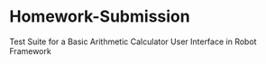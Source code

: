 # Homework-Submission
Test Suite for a Basic Arithmetic Calculator User Interface in Robot Framework
